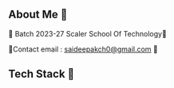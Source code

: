 ## About Me 🍘

🎀 Batch 2023-27 Scaler School Of Technology🍚


🎀Contact email : saideepakch0@gmail.com 🍜

<!--
**Deepakchowdavarapu/Deepakchowdavarapu** is a ✨ _special_ ✨ repository because its `README.md` (this file) appears on your GitHub profile.

Here are some ideas to get you started:

- 🔭 I’m currently working on ...
- 🌱 I’m currently learning ...
- 👯 I’m looking to collaborate on ...
- 🤔 I’m looking for help with ...
- 💬 Ask me about ...
- 📫 How to reach me: ...
- 😄 Pronouns: ...
- ⚡ Fun fact: ...
-->
## Tech Stack 🍥


